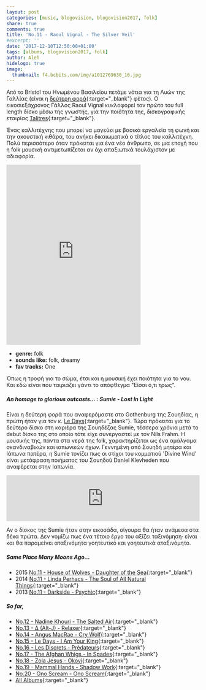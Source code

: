 ```yaml
---
layout: post
categories: [music, blogovision, blogovision2017, folk]
share: true
comments: true
title: 'No.11 - Raoul Vignal - The Silver Veil'
#excerpt: ''
date: '2017-12-10T12:50:00+01:00'
tags: [albums, blogovision2017, folk]
author: Aleh
hidelogo: true
image:
  thumbnail: f4.bcbits.com/img/a1012769630_16.jpg
---
```

Από το Bristol του Ηνωμένου Βασιλείου πετάμε νότια για τη Λυών της Γαλλίας (είναι η [δεύτερη φορά](/music/blogovision/blogovision2017/no16/){:target="_blank"} φέτος). Ο εικοσιεξάχρονος Γάλλος Raoul Vignal κυκλοφορεί τον πρώτο του full length δίσκο μέσω της γνωστής, για την ποιότητα της, δισκογραφικής εταιρίας [Talitres](http://www.talitres.com){:target="_blank"}.

Ένας καλλιτέχνης που μπορεί να μαγεύει με βασικά εργαλεία τη φωνή και την ακουστική κιθάρα, του ανήκει δικαιωματικά ο τίτλος του καλλιτέχνη. Πολύ περισσότερο όταν πρόκειται για ένα νέο άνθρωπο, σε μια εποχή που η folk μουσική αντιμετωπίζεται αν όχι απαξιωτικά τουλάχιστον με αδιαφορία.

<iframe style="border: 0; width: 350px; height: 470px;" src="https://bandcamp.com/EmbeddedPlayer/album=656741537/size=large/bgcol=ffffff/linkcol=0687f5/tracklist=false/track=1798242704/transparent=true/" seamless><a href="http://talitres.bandcamp.com/album/the-silver-veil">The Silver Veil by Raoul Vignal</a></iframe>

* **genre:** folk
* **sounds like:** folk, dreamy
* **fav tracks:** One

Όπως η τροφή για το σώμα, έτσι και η μουσική έχει ποιότητα για το νου. Και εδώ είναι που ταιριάζει γάντι το απόφθεγμα "Είσαι ό,τι τρως".

<div class="text-divider"></div>

##### <i class="fa fa-hand-o-right"></i> An homage to glorious outcasts... : Sumie - Lost In Light
 Είναι η δεύτερη φορά που αναφερόμαστε στο Gothenburg της Σουηδίας, η πρώτη ήταν για τον κ. [Le Days](/music/blogovision/blogovision2017/no15/){:target="_blank"}. Τώρα πρόκειται για το δεύτερο δίσκο στη καριέρα της Σουηδέζας Sumie, τέσσερα χρόνια μετά το debut δίσκο της στο οποίο τότε είχε συνεργαστεί με τον Nils Frahm. Η μουσικής της, πάντα στα νερά της folk, χαρακτηρίζεται ως ένα αμάλγαμα σκανδιναβικών και ιαπωνικών ήχων. Γεννημένη από Σουηδή μητέρα και Ιάπωνα πατέρα, η Sumie τονίζει πως οι στίχοι του κομματιού 'Divine Wind' είναι μετάφραση ποιήματος του Σουηδού Daniel Klevheden που αναφέρεται στην Ιαπωνία.
 
<iframe style="border: 0; width: 100%; height: 120px;" src="https://bandcamp.com/EmbeddedPlayer/album=36339014/size=large/bgcol=ffffff/linkcol=0687f5/tracklist=false/artwork=small/track=2222351856/transparent=true/" seamless><a href="http://sumie.bandcamp.com/album/lost-in-light">Lost In Light by Sumie</a></iframe>

Αν ο δίσκος της Sumie ήταν στην εικοσάδα, σίγουρα θα ήταν ανάμεσα στα δέκα πρώτα. Δεν νομίζω πως ένα τέτοιο έργο του αξίζει ταξινόμηση· είναι και θα παραμείνει αταξινόμητα γοητευτικό και γοητευτικά αταξινόμητο.


##### <i class="fa fa-hand-o-right"></i> Same Place Many Moons Ago...

* 2015 [No.11 - House of Wolves - Daughter of the Sea](/music/blogovision/blogovision2015/blogovision2015-no11/){:target="_blank"}
* 2014 [No.11 - Linda Perhacs - The Soul of All Natural Things](/music/blogovision/blogovision2014/blogovision2014-no11/){:target="_blank"}
* 2013 [No.11 - Darkside - Psychic](/music/blogovision/blogovision2013/blogovision2013-no11/){:target="_blank"}

##### <i class="fa fa-hand-o-right"></i> So far,

* [No.12 - Nadine Khouri - The Salted Air](/music/blogovision/blogovision2017/no13/){:target="_blank"}
* [No.13 - ∆ (Alt-J) - Relaxer](/music/blogovision/blogovision2017/no13/){:target="_blank"}
* [No.14 - Angus MacRae - Cry Wolf](/music/blogovision/blogovision2017/no14/){:target="_blank"}
* [No.15 - Le Days - I Am Your King](/music/blogovision/blogovision2017/no15/){:target="_blank"}
* [No.16 - Les Discrets - Prédateurs](/music/blogovision/blogovision2017/no16/){:target="_blank"}
* [No.17 - The Afghan Whigs - In Spades](/music/blogovision/blogovision2017/no17/){:target="_blank"}
* [No.18 - Zola Jesus - Okovi](/music/blogovision/blogovision2017/no18/){:target="_blank"}
* [No.19 - Mammal Hands - Shadow Work](/music/blogovision/blogovision2017/no19/){:target="_blank"}
* [No.20 - Ono Scream - Ono Scream](/music/blogovision/blogovision2017/no20/){:target="_blank"}
* [All Albums](/music/new-albums-2017/){:target="_blank"}